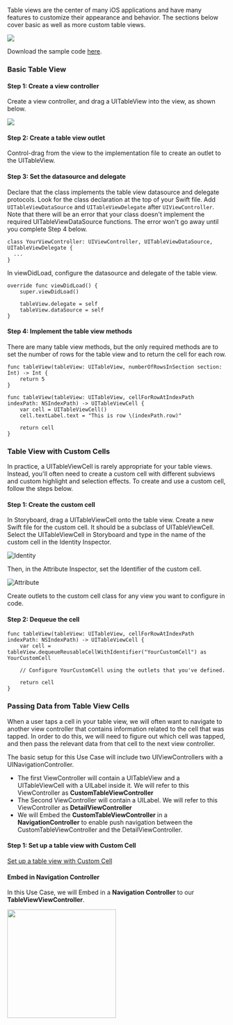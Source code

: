 
Table views are the center of many iOS applications and have many features to customize their appearance and behavior. The sections below cover basic as well as more custom table views.

<img src="http://i.imgur.com/rYbUIR1.png" />

Download the sample code [here](https://github.com/codepath/ios_guides/tree/master/demos/SimpleTableView).

### Basic Table View

#### Step 1: Create a view controller

Create a view controller, and drag a UITableView into the view, as shown below.

<img src="http://i.imgur.com/ueHh4h7.png" />

#### Step 2: Create a table view outlet

Control-drag from the view to the implementation file to create an outlet to the UITableView.

#### Step 3: Set the datasource and delegate

Declare that the class implements the table view datasource and delegate protocols. Look for the class declaration at the top of your Swift file. Add `UITableViewDataSource` and `UITableViewDelegate` after `UIViewController`. Note that there will be an error that your class doesn't implement the required UITableViewDataSource functions. The error won't go away until you complete Step 4 below.

```
class YourViewController: UIViewController, UITableViewDataSource, UITableViewDelegate {
  ...
}

```

In viewDidLoad, configure the datasource and delegate of the table view.

```
override func viewDidLoad() {
    super.viewDidLoad()

    tableView.delegate = self
    tableView.dataSource = self
}

```

#### Step 4: Implement the table view methods

There are many table view methods, but the only required methods are to set the number of rows for the table view and to return the cell for each row.

```
func tableView(tableView: UITableView, numberOfRowsInSection section: Int) -> Int {
    return 5
}

func tableView(tableView: UITableView, cellForRowAtIndexPath indexPath: NSIndexPath) -> UITableViewCell {
    var cell = UITableViewCell()
    cell.textLabel.text = "This is row \(indexPath.row)"

    return cell
}

```

### Table View with Custom Cells

In practice, a UITableViewCell is rarely appropriate for your table views. Instead, you'll often need to create a custom cell with different subviews and custom highlight and selection effects. To create and use a custom cell, follow the steps below.

#### Step 1: Create the custom cell

In Storyboard, drag a UITableViewCell onto the table view. Create a new Swift file for the custom cell. It should be a subclass of UITableViewCell. Select the UITableViewCell in Storyboard and type in the name of the custom cell in the Identity Inspector.

![Identity](http://i.imgur.com/TMmgLJh.png)

Then, in the Attribute Inspector, set the Identifier of the custom cell.

![Attribute](http://i.imgur.com/WTGsMc8.png)

Create outlets to the custom cell class for any view you want to configure in code.

#### Step 2: Dequeue the cell

```
func tableView(tableView: UITableView, cellForRowAtIndexPath indexPath: NSIndexPath) -> UITableViewCell {
    var cell = tableView.dequeueReusableCellWithIdentifier("YourCustomCell") as YourCustomCell

    // Configure YourCustomCell using the outlets that you've defined.

    return cell
}

```

### Passing Data from Table View Cells
When a user taps a cell in your table view, we will often want to navigate to another view controller that contains information related to the cell that was tapped. In order to do this,  we will need to figure out which cell was tapped, and then pass the relevant data from that cell to the next view controller.  
  
The basic setup for this Use Case will include two UIViewControllers with a UINavigationController. 
- The first ViewController will contain a UITableView and a UITableViewCell with a UILabel inside it. We will refer to this ViewController as **CustomTableViewController**
- The Second ViewController will contain a UILabel. We will refer to this ViewController as **DetailViewController**
- We will Embed the **CustomTableViewController** in a **NavigationController** to enable push navigation between the CustomTableViewController and the DetailViewController. 

#### Step 1: Set up a table view with Custom Cell

[Set up a table view with Custom Cell](https://guides.codepath.com/ios/Using-UITableView#table-view-with-custom-cells)  
  
#### Embed in Navigation Controller
In this Use Case, we will Embed in a **Navigation Controller** to our **TableViewViewController**.  
  
<img src="http://i.imgur.com/PU7q4Qjs.jpg" width="250" /> 
